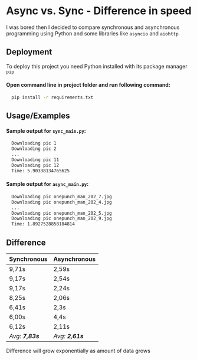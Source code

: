 
# Async vs. Sync - Difference in speed

I was bored then I decided to compare synchronous and asynchronous programming using Python and some libraries like ``asyncio`` and ``aiohttp``




## Deployment

To deploy this project you need Python installed with its package manager `pip`

#### Open command line in project folder and run following command:
```bash
  pip install -r requirements.txt
```

## Usage/Examples
#### Sample output for `sync_main.py`:
```bash
  Downloading pic 1
  Downloading pic 2
  ...
  Downloading pic 11
  Downloading pic 12
  Time: 5.90338134765625
```

#### Sample output for `async_main.py`:
```bash
  Downloading pic onepunch_man_202_7.jpg
  Downloading pic onepunch_man_202_4.jpg
  ...
  Downloading pic onepunch_man_202_5.jpg
  Downloading pic onepunch_man_202_9.jpg
  Time: 1.8927528858184814
```

## Difference
Synchronous | Asynchronous
-- | --
9,71s | 2,59s
9,17s | 2,54s
9,17s | 2,24s
8,25s | 2,06s
6,41s | 2,3s
6,00s | 4,4s
6,12s | 2,11s
*Avg: **7,83s*** | *Avg: **2,61s***

Difference will grow exponentially as amount of data grows

